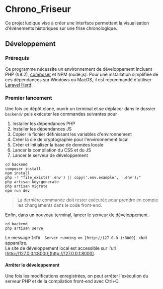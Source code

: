 # Chrono_Friseur

Ce projet ludique vise à créer une interface permettant la visualisation d'évènements historiques sur une frise chronologique.

## Développement

### Prérequis

Ce programme nécessite un environnement de développement incluant PHP (≥8.2), [composer](https://getcomposer.org) et NPM (node.js).
Pour une installation simplifiée de ces dépendances sur Windows ou MacOS, il est recommandé d'utiliser [Laravel Herd](https://herd.laravel.com/windows).

### Premier lancement

Une fois ce dépôt cloné, ouvrir un terminal et se déplacer dans le dossier `backend/` puis exécuter les commandes suivantes pour
1. Installer les dépendances PHP
2. Installer les dépendances JS 
3. Copier le fichier définissant les variables d'environnement
4. Créer la clé de cryptographie pour l'environnement local
5. Créer et initialiser la base de données locale
6. Lancer la compilation du CSS et du JS
7. Lancer le serveur de développement

```shell
cd backend
composer install
npm install
php -r "file_exists('.env') || copy('.env.example', '.env');"
php artisan key:generate
php artisan migrate
npm run dev
```

> La dernière commande doit rester exécutée pour prendre en compte les changements dans le code front-end.

Enfin, dans un nouveau terminal, lancer le serveur de développement.

```shell
cd backend
php artisan serve
```

Le message `INFO  Server running on [http://127.0.0.1:8000].` doit apparaître.  
Le site de développement local est accessible sur l'url [http://127.0.0.1:8000](http://127.0.0.1:8000).

#### Arrêter le développement

Une fois les modifications enregistrées, on peut arrêter l'exécution du serveur PHP et de la compilation front-end avec Ctrl+C.
